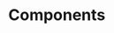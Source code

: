 <!--
Title: Components
Summary: This document describes basic components.
Author: G. L. Clark, II
Date Created: March 2, 2016
Date Modified:{{ file.mtime }}
Filename: circuitry-basics.md
-->

# Components


